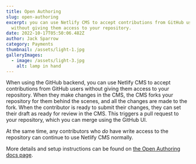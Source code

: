 ```yaml
---
title: Open Authoring
slug: open-authoring
excerpt: you can use Netlify CMS to accept contributions from GitHub users
  without giving them access to your repository.
date: 2022-10-17T05:50:06.482Z
author: Jack Sparrow
category: Payments
thumbnail: /assets/light-1.jpg
galleryImages:
  - image: /assets/light-3.jpg
    alt: lamp in hand
---
```

When using the GitHub backend, you can use Netlify CMS to accept contributions from GitHub users without giving them access to your repository. When they make changes in the CMS, the CMS forks your repository for them behind the scenes, and all the changes are made to the fork. When the contributor is ready to submit their changes, they can set their draft as ready for review in the CMS. This triggers a pull request to your repository, which you can merge using the GitHub UI.

At the same time, any contributors who *do* have write access to the repository can continue to use Netlify CMS normally.

More details and setup instructions can be found on [the Open Authoring docs page](https://www.netlifycms.org/docs/open-authoring).